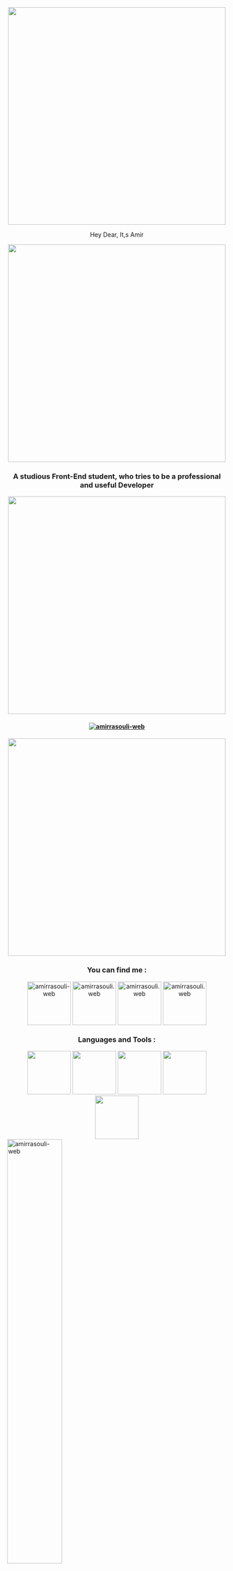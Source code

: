 <div align='center'>
  <img src='https://github.com/Anmol-Baranwal/Cool-GIFs-For-GitHub/assets/74038190/3b4607a1-1cc6-41f1-926f-892ae880e7a5' width='500'>
</div>


<p align="center">Hey Dear, It,s Amir</p>

<div align='center'>
<img src='https://user-images.githubusercontent.com/74038190/212284115-f47cd8ff-2ffb-4b04-b5bf-4d1c14c0247f.gif' width='500'>
</div>

<h3 align="center">A studious Front-End student, who tries to be a professional and useful Developer</h3>

<div align='center'>
<img src='https://user-images.githubusercontent.com/74038190/212284115-f47cd8ff-2ffb-4b04-b5bf-4d1c14c0247f.gif' width='500'>
</div>

<h4 align="center"> <a href="https://github.com/ryo-ma/github-profile-trophy"><img src="https://github-profile-trophy.vercel.app/?username=amirrasouli-web" alt="amirrasouli-web" /></a> </h4>

<div align='center'>
<img src='https://user-images.githubusercontent.com/74038190/212284158-e840e285-664b-44d7-b79b-e264b5e54825.gif' width='500'>
</div>

<h3 align="center">You can find me :</h3>
<p align="center">
<a href="https://linkedin.com/in/amirrasouli-web" target="blank"><img align="center" src="https://user-images.githubusercontent.com/74038190/235294012-0a55e343-37ad-4b0f-924f-c8431d9d2483.gif" alt="amirrasouli-web" width="100" /></a>
<a href="https://instagram.com/amirrasouli.web" target="blank"><img align="center" src="https://user-images.githubusercontent.com/74038190/235294013-a33e5c43-a01c-43f6-b44d-a406d8b4ab75.gif" alt="amirrasouli.web" width="100" /></a>
<a href="https://wa.me/+989394203252" target="blank"><img align="center" src="https://user-images.githubusercontent.com/74038190/235294019-40007353-6219-4ec5-b661-b3c35136dd0b.gif" alt="amirrasouli.web" width="100" /></a>
<a href="https://www.facebook.com/share/pxDxjBJU49k6yBv9/?mibextid=LQQJ4d" target="blank"><img align="center" src="https://user-images.githubusercontent.com/74038190/235294008-ed8de58b-d4d0-4790-aa81-a39fdc8a1e50.gif" alt="amirrasouli.web" width="100" /></a>
</p>

<h3 align="center">Languages and Tools :</h3>
<div align='center'>
  <img src='https://user-images.githubusercontent.com/74038190/212257454-16e3712e-945a-4ca2-b238-408ad0bf87e6.gif' width='100'>
  <img src='https://user-images.githubusercontent.com/74038190/212257467-871d32b7-e401-42e8-a166-fcfd7baa4c6b.gif' width='100'>
  <img src='https://user-images.githubusercontent.com/74038190/212280805-9bcb336b-8c55-46a8-abf8-ff286ab55472.gif' width='100'>
  <img src='https://github.com/Anmol-Baranwal/Cool-GIFs-For-GitHub/assets/74038190/29fd6286-4e7b-4d6c-818f-c4765d5e39a9' width='100'>
  <img src='https://github.com/Anmol-Baranwal/Cool-GIFs-For-GitHub/assets/74038190/67f477ed-6624-42da-99f0-1a7b1a16eecb' width='100'>
</div>

<div>
  <img src="https://github-readme-stats.vercel.app/api?username=amirrasouli-web&show_icons=true&locale=en" alt="amirrasouli-web" width='50%' align='left' />
  <img src="https://github-readme-streak-stats.herokuapp.com/?user=amirrasouli-web&" alt="amirrasouli-web" width='50%' align='right' />
</div>

<div align='center'>
  <img src="https://github-readme-stats.vercel.app/api/top-langs?username=amirrasouli-web&show_icons=true&locale=en&layout=compact" alt="amirrasouli-web" width='100%' height='100px'/>
</div>
